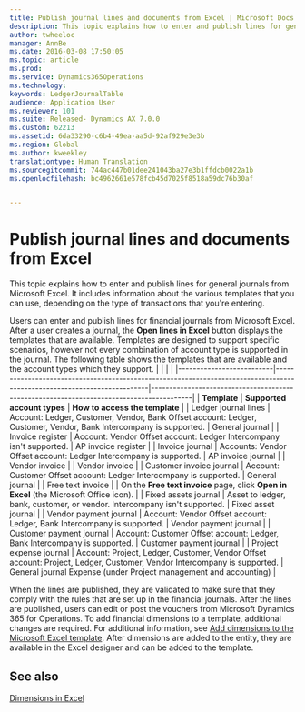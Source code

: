 ```yaml
---
title: Publish journal lines and documents from Excel | Microsoft Docs
description: This topic explains how to enter and publish lines for general journals from Microsoft Excel. It includes information about the various templates that you can use, depending on the type of transactions that you&quot;re entering.
author: twheeloc
manager: AnnBe
ms.date: 2016-03-08 17:50:05
ms.topic: article
ms.prod: 
ms.service: Dynamics365Operations
ms.technology: 
keywords: LedgerJournalTable
audience: Application User
ms.reviewer: 101
ms.suite: Released- Dynamics AX 7.0.0
ms.custom: 62213
ms.assetid: 6da33290-c6b4-49ea-aa5d-92af929e3e3b
ms.region: Global
ms.author: kweekley
translationtype: Human Translation
ms.sourcegitcommit: 744ac447b01dee241043ba27e3b1ffdcb0022a1b
ms.openlocfilehash: bc4962661e578fcb45d7025f8518a59dc76b30af


---
```


# <a name="publish-journal-lines-and-documents-from-excel"></a>Publish journal lines and documents from Excel

This topic explains how to enter and publish lines for general journals from Microsoft Excel. It includes information about the various templates that you can use, depending on the type of transactions that you're entering.

Users can enter and publish lines for financial journals from Microsoft Excel. After a user creates a journal, the **Open lines in Excel** button displays the templates that are available. Templates are designed to support specific scenarios, however not every combination of account type is supported in the journal. The following table shows the templates that are available and the account types which they support.
|                          |                                                                                                                         |                                                                                         |
|--------------------------|-------------------------------------------------------------------------------------------------------------------------|-----------------------------------------------------------------------------------------|
| **Template**             | **Supported account types**                                                                                             | **How to access the template**                                                          |
| Ledger journal lines     | Account: Ledger, Customer, Vendor, Bank Offset account: Ledger, Customer, Vendor, Bank Intercompany is supported.       | General journal                                                                         |
| Invoice register         | Account: Vendor Offset account: Ledger Intercompany isn't supported.                                                    | AP invoice register                                                                     |
| Invoice journal          | Accounts: Vendor Offset account: Ledger Intercompany is supported.                                                      | AP invoice journal                                                                      |
| Vendor invoice           |                                                                                                                         | Vendor invoice                                                                          |
| Customer invoice journal | Account: Customer Offset account: Ledger Intercompany is supported.                                                     | General journal                                                                         |
| Free text invoice        |                                                                                                                         | On the **Free text invoice** page, click **Open in Excel** (the Microsoft Office icon). |
| Fixed assets journal     | Asset to ledger, bank, customer, or vendor. Intercompany isn't supported.                                               | Fixed asset journal                                                                     |
| Vendor payment journal   | Account: Vendor Offset account: Ledger, Bank Intercompany is supported.                                                 | Vendor payment journal                                                                  |
| Customer payment journal | Account: Customer Offset account: Ledger, Bank Intercompany is supported.                                               | Customer payment journal                                                                |
| Project expense journal  | Account: Project, Ledger, Customer, Vendor Offset account: Project, Ledger, Customer, Vendor Intercompany is supported. | General journal Expense (under Project management and accounting)                       |

When the lines are published, they are validated to make sure that they comply with the rules that are set up in the financial journals. After the lines are published, users can edit or post the vouchers from Microsoft Dynamics 365 for Operations. To add financial dimensions to a template, additional changes are required. For additional information, see [Add dimensions to the Microsoft Excel template](https://docs.microsoft.com/en-us/dynamics365/operations/dev-itpro/financial-dimensions/dimensions-overview). After dimensions are added to the entity, they are available in the Excel designer and can be added to the template.

<a name="see-also"></a>See also
--------

[Dimensions in Excel](https://docs.microsoft.com/en-us/dynamics365/operations/dev-itpro/financial-dimensions/dimensions-overview)




<!--HONumber=Feb17_HO3-->


